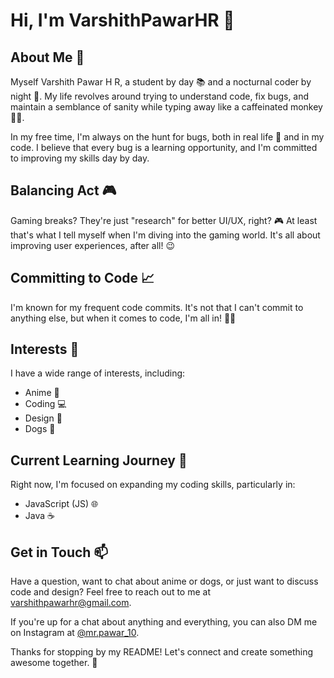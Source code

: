 # Hi, I'm VarshithPawarHR 👋



## About Me 🚀

Myself Varshith Pawar H R, a student by day 📚 and a nocturnal coder by night 🌙. My life revolves around trying to understand code, fix bugs, and maintain a semblance of sanity while typing away like a caffeinated monkey 🕵️‍♂️.

In my free time, I'm always on the hunt for bugs, both in real life 🐜 and in my code. I believe that every bug is a learning opportunity, and I'm committed to improving my skills day by day.

## Balancing Act 🎮

Gaming breaks? They're just "research" for better UI/UX, right? 🎮 At least that's what I tell myself when I'm diving into the gaming world. It's all about improving user experiences, after all! 😉

## Committing to Code 📈

I'm known for my frequent code commits. It's not that I can't commit to anything else, but when it comes to code, I'm all in! 🤷‍♂️

## Interests 🌟

I have a wide range of interests, including:

- Anime 🍿
- Coding 💻
- Design 🎨
- Dogs 🐶

## Current Learning Journey 🌱

Right now, I'm focused on expanding my coding skills, particularly in:

- JavaScript (JS) 🌐
- Java ☕

## Get in Touch 📫

Have a question, want to chat about anime or dogs, or just want to discuss code and design? Feel free to reach out to me at [varshithpawarhr@gmail.com](mailto:varshithpawarhr@gmail.com).

If you're up for a chat about anything and everything, you can also DM me on Instagram at [@mr.pawar_10](https://www.instagram.com/mr.pawar_10/).

Thanks for stopping by my README! Let's connect and create something awesome together. 🚀
